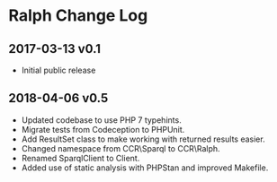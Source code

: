 Ralph Change Log
=====================

2017-03-13 v0.1
-----------------

- Initial public release

2018-04-06 v0.5
-----------------

- Updated codebase to use PHP 7 typehints.
- Migrate tests from Codeception to PHPUnit.
- Add ResultSet class to make working with returned results easier.
- Changed namespace from CCR\Sparql to CCR\Ralph.
- Renamed SparqlClient to Client.
- Added use of static analysis with PHPStan and improved Makefile.
